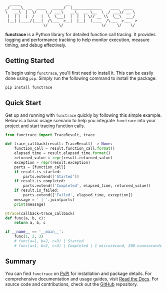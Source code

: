 ```plaintext
  _____                    __
_/ ____\_ __  ____   _____/  |_____________    ____  ____
\   __\  |  \/    \_/ ___\   __\_  __ \__  \ _/ ___\/ __ \
 |  | |  |  /   |  \  \___|  |  |  | \// __ \\  \__\  ___/
 |__| |____/|___|  /\___  >__|  |__|  (____  /\___  >___  >
                 \/     \/                 \/     \/    \/
```

**functrace** is a Python library for detailed function call tracing.
It provides logging and performance tracking to help monitor execution, measure timing, and debug effectively.

## Getting Started

To begin using `functrace`, you'll first need to install it. This can be easily done using `pip`.
Simply run the following command to install the package:

```sh
pip install functrace
```

## Quick Start

Get up and running with `functrace` quickly by following this simple example.
Below is a basic usage scenario to help you integrate `functrace` into your project and start tracing function calls.

```python
from functrace import TraceResult, trace

def trace_callback(result: TraceResult) -> None:
    function_call = result.function_call.format()
    elapsed_time = result.elapsed_time.format()
    returned_value = repr(result.returned_value)
    exception = repr(result.exception)
    parts = [function_call]
    if result.is_started:
        parts.extend(['Started'])
    if result.is_completed:
        parts.extend(['Completed', elapsed_time, returned_value])
    if result.is_failed:
        parts.extend(['Failed', elapsed_time, exception])
    message = ' | '.join(parts)
    print(message)

@trace(callback=trace_callback)
def func(a, b, c):
    return a, b, c

if __name__ == '__main__':
    func(1, 2, 3)
    # func(a=1, b=2, c=3) | Started
    # func(a=1, b=2, c=3) | Completed | 1 microsecond, 200 nanoseconds | (1, 2, 3)
```

## Summary

You can find `functrace` on [PyPI](https://pypi.org/project/functrace) for installation and package details. For comprehensive documentation and usage guides, visit [Read the Docs](https://functrace.readthedocs.io). For source code and contributions, check out the [GitHub](https://github.com/idanhazan/functrace) repository.
